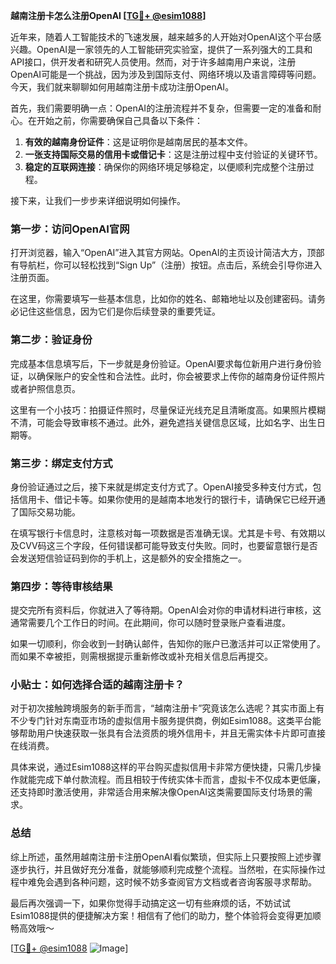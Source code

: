**越南注册卡怎么注册OpenAI [[TG💪+ @esim1088](https://t.me/s/esim1088)]**

近年来，随着人工智能技术的飞速发展，越来越多的人开始对OpenAI这个平台感兴趣。OpenAI是一家领先的人工智能研究实验室，提供了一系列强大的工具和API接口，供开发者和研究人员使用。然而，对于许多越南用户来说，注册OpenAI可能是一个挑战，因为涉及到国际支付、网络环境以及语言障碍等问题。今天，我们就来聊聊如何用越南注册卡成功注册OpenAI。

首先，我们需要明确一点：OpenAI的注册流程并不复杂，但需要一定的准备和耐心。在开始之前，你需要确保自己具备以下条件：

1. **有效的越南身份证件**：这是证明你是越南居民的基本文件。
2. **一张支持国际交易的信用卡或借记卡**：这是注册过程中支付验证的关键环节。
3. **稳定的互联网连接**：确保你的网络环境足够稳定，以便顺利完成整个注册过程。

接下来，让我们一步步来详细说明如何操作。

### 第一步：访问OpenAI官网

打开浏览器，输入“OpenAI”进入其官方网站。OpenAI的主页设计简洁大方，顶部有导航栏，你可以轻松找到“Sign Up”（注册）按钮。点击后，系统会引导你进入注册页面。

在这里，你需要填写一些基本信息，比如你的姓名、邮箱地址以及创建密码。请务必记住这些信息，因为它们是你后续登录的重要凭证。

### 第二步：验证身份

完成基本信息填写后，下一步就是身份验证。OpenAI要求每位新用户进行身份验证，以确保账户的安全性和合法性。此时，你会被要求上传你的越南身份证件照片或者护照信息页。

这里有一个小技巧：拍摄证件照时，尽量保证光线充足且清晰度高。如果照片模糊不清，可能会导致审核不通过。此外，避免遮挡关键信息区域，比如名字、出生日期等。

### 第三步：绑定支付方式

身份验证通过之后，接下来就是绑定支付方式了。OpenAI接受多种支付方式，包括信用卡、借记卡等。如果你使用的是越南本地发行的银行卡，请确保它已经开通了国际交易功能。

在填写银行卡信息时，注意核对每一项数据是否准确无误。尤其是卡号、有效期以及CVV码这三个字段，任何错误都可能导致支付失败。同时，也要留意银行是否会发送短信验证码到你的手机上，这是额外的安全措施之一。

### 第四步：等待审核结果

提交完所有资料后，你就进入了等待期。OpenAI会对你的申请材料进行审核，这通常需要几个工作日的时间。在此期间，你可以随时登录账户查看进度。

如果一切顺利，你会收到一封确认邮件，告知你的账户已激活并可以正常使用了。而如果不幸被拒，则需根据提示重新修改或补充相关信息后再提交。

### 小贴士：如何选择合适的越南注册卡？

对于初次接触跨境服务的新手而言，“越南注册卡”究竟该怎么选呢？其实市面上有不少专门针对东南亚市场的虚拟信用卡服务提供商，例如Esim1088。这类平台能够帮助用户快速获取一张具有合法资质的境外信用卡，并且无需实体卡片即可直接在线消费。

具体来说，通过Esim1088这样的平台购买虚拟信用卡非常方便快捷，只需几步操作就能完成下单付款流程。而且相较于传统实体卡而言，虚拟卡不仅成本更低廉，还支持即时激活使用，非常适合用来解决像OpenAI这类需要国际支付场景的需求。

### 总结

综上所述，虽然用越南注册卡注册OpenAI看似繁琐，但实际上只要按照上述步骤逐步执行，并且做好充分准备，就能够顺利完成整个流程。当然啦，在实际操作过程中难免会遇到各种问题，这时候不妨多查阅官方文档或者咨询客服寻求帮助。

最后再次强调一下，如果你觉得手动搞定这一切有些麻烦的话，不妨试试Esim1088提供的便捷解决方案！相信有了他们的助力，整个体验将会变得更加顺畅高效哦～

[[TG💪+ @esim1088](https://t.me/s/esim1088) ![Image](https://i.postimg.cc/4NQfJmqS/Snipaste-2025-05-13-00-14-12.png)]